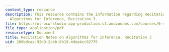 ```yaml
---
content_type: resource
description: This resource contains the information regarding Recitation Notes on
  Algorithms for Inference, Recitation 3.
file: https://ol-ocw-studio-app-production.s3.amazonaws.com/courses/6-438-algorithms-for-inference-fall-2014/286bdcae92d92c4b8b194dea4cc927f5_MIT6_438F14_rec3.pdf
file_type: application/pdf
resourcetype: Document
title: Recitation Notes on Algorithms for Inference, Recitation 3
uid: 286bdcae-92d9-2c4b-8b19-4dea4cc927f5
---
```

